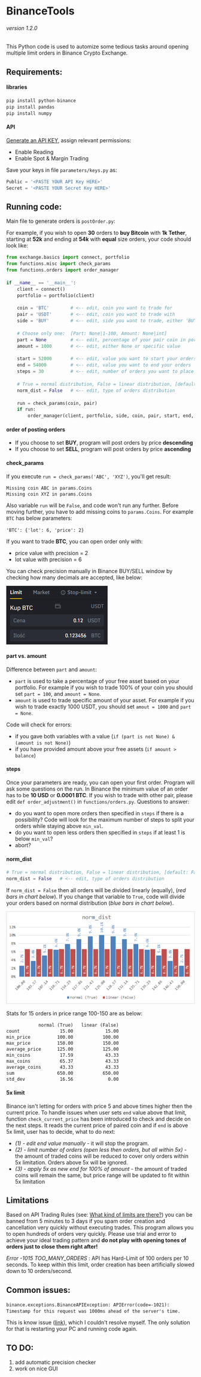# BinanceTools
###### version 1.2.0

This Python code is used to automize some tedious tasks around opening multiple limit orders in Binance Crypto Exchange.


## Requirements:
#### libraries
```python
pip install python-binance
pip install pandas
pip install numpy
```

#### API
[Generate an API KEY](https://www.binance.com/en/my/settings/api-management), assign relevant permissions:
- Enable Reading
- Enable Spot & Margin Trading

Save your keys in file `parameters/keys.py` as:
```python
Public = '<PASTE YOUR API Key HERE>'
Secret = '<PASTE YOUR Secret Key HERE>'
```
## Running code:
Main file to generate orders is `postOrder.py`: 

For example, if you wish to open **30** orders to **buy Bitcoin** with **1k Tether**, starting at **52k** and ending at
**54k** with **equal** size orders, your code should look like:

```python
from exchange.basics import connect, portfolio
from functions.misc import check_params
from functions.orders import order_manager

if __name__ == '__main__':
    client = connect()
    portfolio = portfolio(client)

    coin = 'BTC'        # <-- edit, coin you want to trade for
    pair = 'USDT'       # <-- edit, coin you want to trade with
    side = 'BUY'        # <-- edit, side you want to trade, either 'BUY' or 'SELL'

    # Choose only one:  [Part: None|1-100, Amount: None|int]
    part = None         # <-- edit, percentage of your pair coin in portfolio you want to trade with
    amount = 1000       # <-- edit, either None or specific value

    start = 52000       # <-- edit, value you want to start your orders
    end = 54000         # <-- edit, value you want to end your orders
    steps = 30          # <-- edit, number of orders you want to place 

    # True = normal distribution, False = linear distribution, [default: False]
    norm_dist = False   # <-- edit, type of orders distribution

    run = check_params(coin, pair)
    if run:
        order_manager(client, portfolio, side, coin, pair, start, end, steps, part, amount, norm_dist)
```

#### order of posting orders
- If you choose to set **BUY**, program will post orders by price **descending**
- If you choose to set **SELL**, program will post orders by price **ascending**
 
#### check_params
If you execute `run = check_params('ABC', 'XYZ')`, you'll get result:
```
Missing coin ABC in params.Coins
Missing coin XYZ in params.Coins
```
Also variable `run` will be `False`, and code won't run any further. Before moving further, you have to add missing coins to
`params.Coins`. For example `BTC` has below parameters:

`'BTC': {'lot': 6, 'price': 2}`

If you want to trade **BTC**, you can open order only with:
- price value with precision = 2 
- lot value with precision = 6

You can check precision manually in Binance BUY/SELL window by checking how many decimals are accepted, like below:

![BTC precision](images/BTC_precision.png)

#### part vs. amount
Difference between `part` and `amount`:
- `part` is used to take a percentage of your free asset based on your portfolio. For example if you wish to trade 100%
of your coin you should set `part = 100`, and `amount = None`.
- `amount` is used to trade specific amount of your asset. For example if you wish to trade exactly 1000 USDT,
you should set `amout = 1000` and `part = None`.

Code will check for errors:
- if you gave both variables with a value (`if (part is not None) & (amount is not None)`)
- if you have provided amount above your free assets (`if amount > balance`)

#### steps
Once your parameters are ready, you can open your first order. Program will ask some questions on the run.
In Binance the minimum value of an order has to be **10 USD** or **0.0001 BTC**. If you wish to trade with other pair,
please edit `def order_adjustment()` in `functions/orders.py`.
Questions to answer:
- do you want to open more orders then specified in `steps` if there is a possibility? Code will look for the maximum
number of steps to split your orders while staying above `min_val`.
- do you want to open less orders then specified in `steps` if at least 1 is below `min_val`?
- abort?

#### norm_dist
```python
# True = normal distribution, False = linear distribution, [default: False]
norm_dist = False   # <-- edit, type of orders distribution
```
If `norm_dist = False` then all orders will be divided linearly (equally), (_red bars in chart below_).
If you change that variable to `True`, code will divide your orders based on normal distribution (_blue bars in chart below_).

![norm_dist chart](images/norm_dist_chart.png)

Stats for 15 orders in price range 100-150 are as below:
```
            normal (True)   linear (False)
count               15.00            15.00
min_price          100.00           100.00
max_price          150.00           150.00
average_price      125.00           125.00
min_coins           17.59            43.33
max_coins           65.37            43.33
average_coins       43.33            43.33
sum                650.00           650.00	
std_dev             16.56             0.00
```

#### 5x limit
Binance isn't letting for orders with price 5 and above times higher then the current price. To handle issues when user
sets `end` value above that limit, function `check_current_price` has been introduced to check and decide on the next
steps. It reads the current price of paired coin and if `end` is above 5x limit, user has to decide, what to do next:
- _(1) - edit end value manually_ - it will stop the program.
- _(2) - limit number of orders (open less then orders, but all within 5x)_ - the amount of traded coins will be reduced
to cover only orders within 5x limitation. Orders above 5x will be ignored.  
- _(3) - apply 5x as new end for 100% of amount_ - the amount of traded coins will remain the same, but price range
will be updated to fit within 5x limitation

## Limitations
Based on API Trading Rules (see: [What kind of limits are there?](https://www.binance.com/en/support/articles/360004492232))
you can be banned from 5 minutes to 3 days if you spam order creation and cancellation very quickly without executing trades.
This program allows you to open hundreds of orders very quickly. Please use trial and error to achieve your ideal
trading pattern and **do not play with opening tones of orders just to close them right after!**

_Error -1015 TOO_MANY_ORDERS_ : API has Hard-Limit of 100 orders per 10 seconds. To keep within this limit, order
creation has been artificially slowed down to 10 orders/second.

## Common issues:
`binance.exceptions.BinanceAPIException: APIError(code=-1021): Timestamp for this request was 1000ms ahead of the server's time.`

This is know issue ([link](https://github.com/sammchardy/python-binance/issues/249)), which I couldn't resolve myself.
The only solution for that is restarting your PC and running code again.

## TO DO:
1. add automatic precision checker
2. work on nice GUI